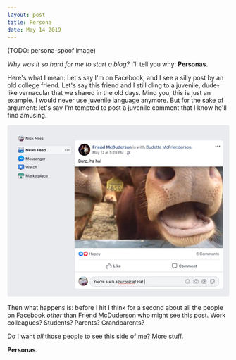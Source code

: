 ```yaml
---
layout: post
title: Persona
date: May 14 2019
---
```

(TODO: persona-spoof image)

_Why was it so hard for me to start a blog?_ I'll tell you why: **Personas.** 

Here's what I mean: Let's say I'm on Facebook, and I see a silly post by an old college friend. Let's say this friend and I still cling to a juvenile, dude-like vernacular that we shared in the old days. Mind you, this is just an example. I would never use juvenile language anymore. But for the sake of argument: let's say I'm tempted to post a juvenile comment that I know he'll find amusing.

![Burpsicle](/uploads/facebook-burp.jpg "You're such a burpsicle.")

Then what happens is: before I hit <enter> I think for a second about all the  people on Facebook _other_ than Friend McDuderson who might see this post. Work colleagues? Students? Parents? Grandparents?

Do I want _all_ those people to see this side of me? More stuff. 

**Personas.**